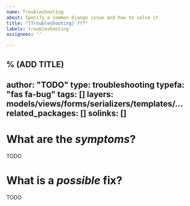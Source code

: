 ```yaml
---
name: Troubleshooting
about: Specify a common Django issue and how to solve it
title: "[Troubleshooting] ???"
labels: troubleshooting
assignees: ''

---
```


% (ADD TITLE)
---
author: "TODO"
type: troubleshooting
typefa: "fas fa-bug"
tags: []
layers: models/views/forms/serializers/templates/...
related_packages: []
solinks: []
---

# What are the *symptoms*?

TODO

# What is a *possible* fix?

TODO

